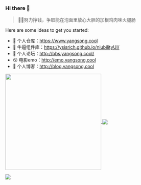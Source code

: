 ### Hi there 👋


> 🤪🤪努力挣钱，争取能在泡面里放心大胆的加根鸡肉味火腿肠

Here are some ideas to get you started:

- 🔭 个人仓库：https://www.yangsong.cool
- 🌱 牛逼组件库：https://ysisrich.github.io/niubilityUI/
- 👯 个人论坛：http://bbs.yangsong.cool/
- 😗 电影emo：http://emo.yangsong.cool
- 🤔 个人博客：http://blog.yangsong.cool


<p align="left">
  <a href="https://github.com/ysisrich">
    <img  style="width:300px;" align="center" src="https://github-readme-stats.vercel.app/api?username=ysisrich&theme=aura&hide_title=true&locale=cn&show_icons=true&line_height=20&hide_border=true" />
  </a>
  <a href="https://github.com/ysisrich">
    <img align="center" src="https://github-readme-stats.vercel.app/api/top-langs/?username=ysisrich&layout=compact&theme=tokyonight&hide_title=true&hide_border=true" />
  </a>
</p>

![](https://cdn.jsdelivr.net/gh/ysisrich/Assets/readme/readme.gif)
